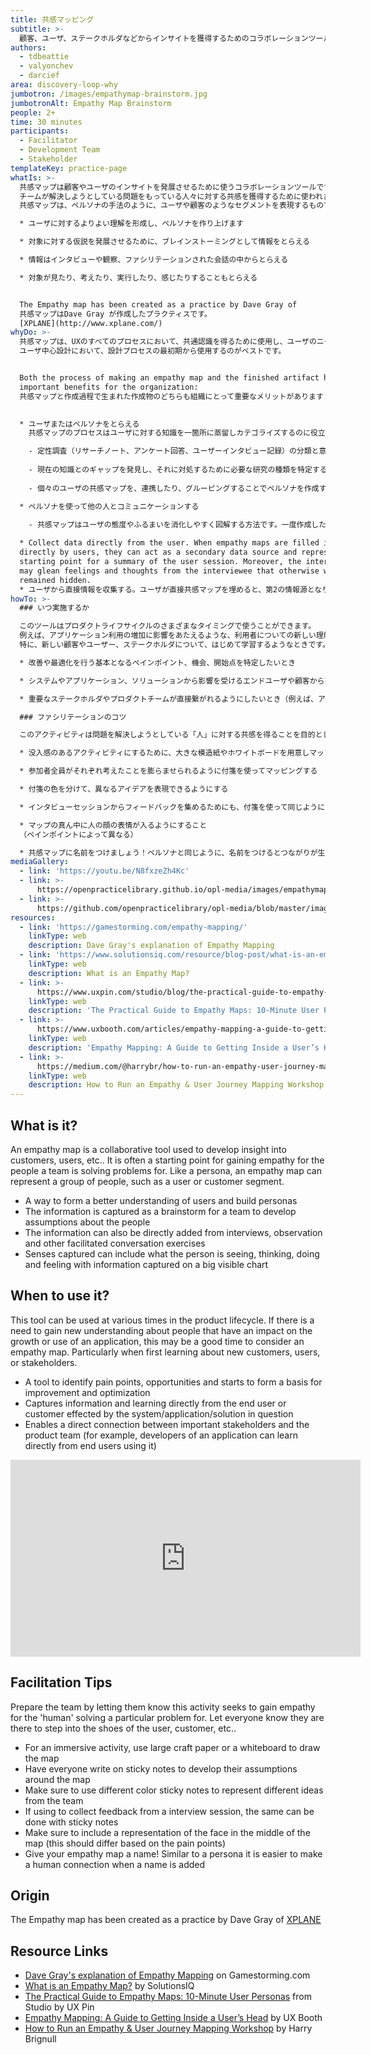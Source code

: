 ```yaml
---
title: 共感マッピング
subtitle: >-
  顧客、ユーザ、ステークホルダなどからインサイトを獲得するためのコラボレーションツール
authors:
  - tdbeattie
  - valyonchev
  - darcief
area: discovery-loop-why
jumbotron: /images/empathymap-brainstorm.jpg
jumbotronAlt: Empathy Map Brainstorm
people: 2+
time: 30 minutes
participants:
  - Facilitator
  - Development Team
  - Stakeholder
templateKey: practice-page
whatIs: >-
  共感マップは顧客やユーザのインサイトを発展させるために使うコラボレーションツールです。
  チームが解決しようとしている問題をもっている人々に対する共感を獲得するために使われます。
  共感マップは、ペルソナの手法のように、ユーザや顧客のようなセグメントを表現するものです。

  * ユーザに対するよりよい理解を形成し、ペルソナを作り上げます

  * 対象に対する仮説を発展させるために、ブレインストーミングとして情報をとらえる

  * 情報はインタビューや観察、ファシリテーションされた会話の中からとらえる

  * 対象が見たり、考えたり、実行したり、感じたりすることもとらえる


  The Empathy map has been created as a practice by Dave Gray of
  共感マップはDave Gray が作成したプラクティスです。
  [XPLANE](http://www.xplane.com/)
whyDo: >-
  共感マップは、UXのすべてのプロセスにおいて、共通認識を得るために使用し、ユーザのニーズを優先順位付けします。
  ユーザ中心設計において、設計プロセスの最初期から使用するのがベストです。


  Both the process of making an empathy map and the finished artifact have
  important benefits for the organization:
  共感マップと作成過程で生まれた作成物のどちらも組織にとって重要なメリットがあります:
  

  * ユーザまたはペルソナをとらえる
    共感マップのプロセスはユーザに対する知識を一箇所に蒸留しカテゴライズするのに役立ちます。以下のように使うことができます。

    - 定性調査（リサーチノート、アンケート回答、ユーザーインタビュー記録）の分類と意味づけ
    
    - 現在の知識とのギャップを発見し、それに対処するために必要な研究の種類を特定する。共感マップがすかすかだったら、もっと調査を行う必要があることを示している。
    
    - 個々のユーザの共感マップを、連携したり、グルーピングすることでペルソナを作成する

  * ペルソナを使って他の人とコミュニケーションする

    - 共感マップはユーザの態度やふるまいを消化しやすく図解する方法です。一度作成したら、プロジェクトを通して、真実の源としてとらえ、バイアスや根拠のない思い込みから守るべきものです。
    
  * Collect data directly from the user. When empathy maps are filled in
  directly by users, they can act as a secondary data source and represent a
  starting point for a summary of the user session. Moreover, the interviewer
  may glean feelings and thoughts from the interviewee that otherwise would have
  remained hidden.
  * ユーザから直接情報を収集する。ユーザが直接共感マップを埋めると、第2の情報源となり、ユーザセッションのようやくとして使うことができます。さらに、隠れていたかもしれないユーザの思考を感覚をインタビュアーがあとから拾うことができるかもしれません。
howTo: >-
  ### いつ実施するか

  このツールはプロダクトライフサイクルのさまざまなタイミングで使うことができます。
  例えば、アプリケーション利用の増加に影響をあたえるような、利用者についての新しい理解を得たいときは、共感マップを実施するよいタイミングです。
  特に、新しい顧客やユーザー、ステークホルダについて、はじめて学習するようなときです。

  * 改善や最適化を行う基本となるペインポイント、機会、開始点を特定したいとき

  * システムやアプリケーション、ソリューションから影響を受けるエンドユーザや顧客から直接情報や学習したいとき

  * 重要なステークホルダやプロダクトチームが直接繋がれるようにしたいとき（例えば、アプリケーションの開発者がプロダクトを使うエンドユーザから直接学ぶ機会として）

  ### ファシリテーションのコツ

  このアクティビティは問題を解決しようとしている「人」に対する共感を得ることを目的としていることを伝え、チームに準備させる

  * 没入感のあるアクティビティにするために、大きな模造紙やホワイトボードを用意しマップを作れるようにする

  * 参加者全員がそれぞれ考えたことを膨らませられるように付箋を使ってマッピングする

  * 付箋の色を分けて、異なるアイデアを表現できるようにする

  * インタビューセッションからフィードバックを集めるためにも、付箋を使って同じようにできる

  * マップの真ん中に人の顔の表情が入るようにすること
  （ペインポイントによって異なる）

  * 共感マップに名前をつけましょう！ペルソナと同じように、名前をつけるとつながりが生まれます
mediaGallery:
  - link: 'https://youtu.be/N8fxzeZh4Kc'
  - link: >-
      https://openpracticelibrary.github.io/opl-media/images/empathymap-brainstorm.jpg
  - link: >-
      https://github.com/openpracticelibrary/opl-media/blob/master/images/empathy%20mapping.png?raw=true
resources:
  - link: 'https://gamestorming.com/empathy-mapping/'
    linkType: web
    description: Dave Gray's explanation of Empathy Mapping
  - link: 'https://www.solutionsiq.com/resource/blog-post/what-is-an-empathy-map/'
    linkType: web
    description: What is an Empathy Map?
  - link: >-
      https://www.uxpin.com/studio/blog/the-practical-guide-to-empathy-maps-creating-a-10-minute-persona/
    linkType: web
    description: 'The Practical Guide to Empathy Maps: 10-Minute User Personas'
  - link: >-
      https://www.uxbooth.com/articles/empathy-mapping-a-guide-to-getting-inside-a-users-head/
    linkType: web
    description: 'Empathy Mapping: A Guide to Getting Inside a User’s Head'
  - link: >-
      https://medium.com/@harrybr/how-to-run-an-empathy-user-journey-mapping-workshop-813f3737067
    linkType: web
    description: How to Run an Empathy & User Journey Mapping Workshop
---
```

## What is it?

An empathy map is a collaborative tool used to develop insight into customers, users, etc.. It is often a starting point for gaining empathy for the people a team is solving problems for. Like a persona, an empathy map can represent a group of people, such as a user or customer segment.

* A way to form a better understanding of users and build personas
* The information is captured as a brainstorm for a team to develop assumptions about the people
* The information can also be directly added from interviews, observation and other facilitated conversation exercises
* Senses captured can include what the person is seeing, thinking, doing and feeling with information captured on a big visible chart

## When to use it?

This tool can be used at various times in the product lifecycle. If there is a need to gain new understanding about people that have an impact on the growth or use of an application, this may be a good time to consider an empathy map. Particularly when first learning about new customers, users, or stakeholders.

* A tool to identify pain points, opportunities and starts to form a basis for improvement and optimization
* Captures information and learning directly from the end user or customer effected by the system/application/solution in question
* Enables a direct connection between important stakeholders and the product team (for example, developers of an application can learn directly from end users using it)

<iframe width="560" height="315" src="https://www.youtube.com/embed/N8fxzeZh4Kc" frameborder="0" allow="accelerometer; autoplay; encrypted-media; gyroscope; picture-in-picture" allowfullscreen></iframe>

## Facilitation Tips

Prepare the team by letting them know this activity seeks to gain empathy for the 'human' solving a particular problem for. Let everyone know they are there to step into the shoes of the user, customer, etc..

* For an immersive activity, use large craft paper or a whiteboard to draw the map
* Have everyone write on sticky notes to develop their assumptions around the map
* Make sure to use different color sticky notes to represent different ideas from the team
* If using to collect feedback from a interview session, the same can be done with sticky notes
* Make sure to include a representation of the face in the middle of the map (this should differ based on the pain points)
* Give your empathy map a name! Similar to a persona it is easier to make a human connection when a name is added

## Origin

The Empathy map has been created as a practice by Dave Gray of [XPLANE](http://www.xplane.com/)

## Resource Links

* [Dave Gray's explanation of Empathy Mapping](https://gamestorming.com/empathy-mapping/) on Gamestorming.com
* [What is an Empathy Map?](https://www.solutionsiq.com/resource/blog-post/what-is-an-empathy-map/) by SolutionsIQ
* [The Practical Guide to Empathy Maps: 10-Minute User Personas](https://www.uxpin.com/studio/blog/the-practical-guide-to-empathy-maps-creating-a-10-minute-persona/) from Studio by UX Pin
* [Empathy Mapping: A Guide to Getting Inside a User’s Head](https://www.uxbooth.com/articles/empathy-mapping-a-guide-to-getting-inside-a-users-head/) by UX Booth
* [How to Run an Empathy & User Journey Mapping Workshop](https://medium.com/@harrybr/how-to-run-an-empathy-user-journey-mapping-workshop-813f3737067) by Harry Brignull

